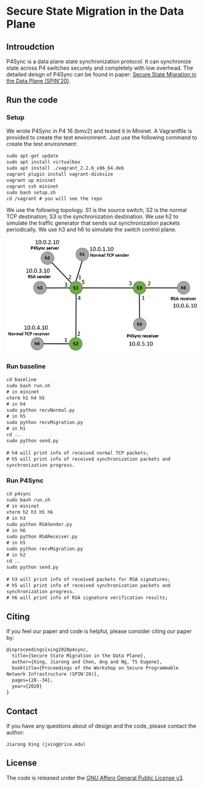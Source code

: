 # Secure State Migration in the Data Plane

## Introudction
P4Sync is a data plane state synchronization protocol. It can synchronize state across P4 switches securely and completely with low overhead. The detailed deisgn of P4Sync can be found in paper: [Secure State Migration in the Data Plane (SPIN'20)](https://jxing.me/pdf/p4sync-spin20.pdf).


## Run the code

### Setup
We wrote P4Sync in P4 16 (bmv2) and tested it in Mininet. A Vagrantfile is provided to create the test environment. Just use the following command to create the test environment:
```
sudo apt-get update
sudo apt install virtualbox
sudo apt install ./vagrant_2.2.6_x86_64.deb
vagrant plugin install vagrant-disksize
vagrant up mininet
vagrant ssh mininet
sudo bash setup.sh
cd /vagrant # you will see the repo
```

We use the following topology. S1 is the source switch; S2 is the normal TCP destination; S3 is the synchronization destination. We use h2 to simulate the traffic generator that sends out synchronization packets periodically. We use h3 and h6 to simulate the switch control plane.
<p align="center">
  <img src="./topo.png" />
</p>



### Run baseline
```
cd baseline
sudo bash run.sh
# in mininet
xterm h1 h4 h5
# in h4
sudo python recvNormal.py
# in h5
sudo python recvMigration.py
# in h1
cd ..
sudo python send.py

# h4 will print info of received normal TCP packets;
# h5 will print info of received synchronization packets and synchronization progress.
```

### Run P4Sync
```
cd p4sync
sudo bash run.sh
# in mininet
xterm h2 h3 h5 h6
# in h3
sudo python RSASender.py
# in h6
sudo python RSAReceiver.py
# in h5
sudo python recvMigration.py
# in h2
cd ..
sudo python send.py

# h3 will print info of received packets for RSA signatures;
# h5 will print info of received synchronization packets and synchronization progress.
# h6 will print info of RSA signature verification results;
```

## Citing
If you feel our paper and code is helpful, please consider citing our paper by:
```
@inproceedings{xing2020p4sync,
  title={Secure State Migration in the Data Plane},
  author={Xing, Jiarong and Chen, Ang and Ng, TS Eugene},
  booktitle={Proceedings of the Workshop on Secure Programmable Network Infrastructure (SPIN'20)},
  pages={28--34},
  year={2020}
}
```

## Contact
If you have any questions about of design and the code, please contact the author:
```
Jiarong Xing (jxing@rice.edu)
```

## License
The code is released under the [GNU Affero General Public License v3](https://www.gnu.org/licenses/agpl-3.0.html).




